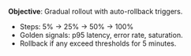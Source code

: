 **Objective**: Gradual rollout with auto-rollback triggers.

- Steps: 5% → 25% → 50% → 100%
- Golden signals: p95 latency, error rate, saturation.
- Rollback if any exceed thresholds for 5 minutes.
